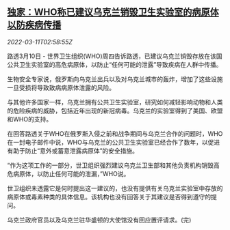 <!--1646967662000-->
[独家：WHO称已建议乌克兰销毁卫生实验室的病原体以防疾病传播](https://cn.reuters.com/article/exclusivewho-ukraine-0310-thur-idCNKCS2L808J)
------

<div><i>2022-03-11T02:58:55Z</i></div><p>路透3月10日 - 世界卫生组织(WHO)周四告诉路透，已建议乌克兰销毁存放在该国公共卫生实验室的高危病原体，以防止“任何可能的泄露”导致疾病在人群中传播。</p><p>生物安全专家说，俄罗斯向乌克兰出兵以及对乌克兰城市的轰炸，增加了这些设施一旦受损将导致致病病原体泄露的风险。</p><p>与其他许多国家一样，乌克兰拥有公共卫生实验室，研究如何减轻影响动物和人类的危险疾病的威胁，包括近年出现的新冠病毒。乌克兰的实验室得到了美国、欧盟和WHO的支持。</p><p>在回答路透关于WHO在俄罗斯入侵之前和战争期间与乌克兰合作的问题时，WHO在一封电子邮件中说，WHO与乌克兰的公共卫生实验室已经合作了数年，以促进有助于防止“意外或蓄意泄露病原体”的安全措施。</p><p>“作为这项工作的一部分，世卫组织强烈建议乌克兰卫生部和其他负责机构销毁高危病原体，以防止任何可能的泄漏，”WHO说。</p><p>世卫组织未透露它是何时提出这一建议的，也没有提供有关乌克兰实验室中存放的病原体或毒素种类的具体信息。该机构也没有回答关于其建议是否得到遵守的提问。</p><p>乌克兰政府官员以及乌克兰驻华盛顿的大使馆没有回应置评请求。(完)</p>
